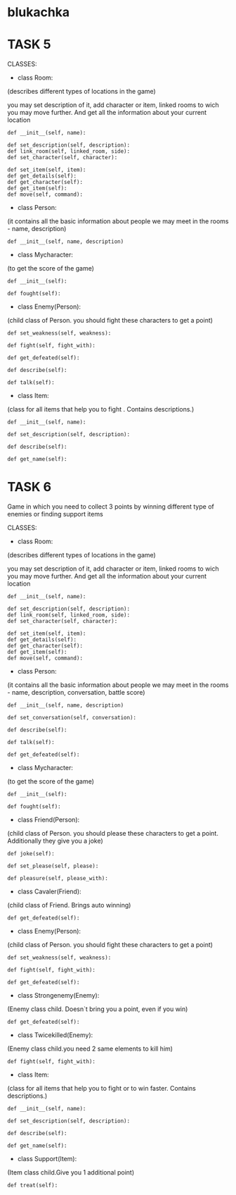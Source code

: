 # blukachka
# TASK 5
CLASSES:

- class Room: 

(describes different types of locations in the game)

you may set description of it, add character or item, linked rooms to wich you may move further. And get all the information about your current location

    def __init__(self, name):
    
    def set_description(self, description):
    def link_room(self, linked_room, side):
    def set_character(self, character):

    def set_item(self, item):
    def get_details(self):
    def get_character(self):
    def get_item(self):
    def move(self, command):
    
- class Person:

(it contains all the basic information about people we may meet in the rooms - name, description)

    def __init__(self, name, description)

- class Mycharacter: 

(to get the score of the game)
    
    def __init__(self):
    
    def fought(self):
    
- class Enemy(Person): 

(child class of Person. you should fight these characters to get a point)
    
    def set_weakness(self, weakness):
    
    def fight(self, fight_with):
    
    def get_defeated(self):
    
    def describe(self):
    
    def talk(self):
    
- class Item: 

(class for all items that help you to fight . Contains descriptions.)
    
    def __init__(self, name):
    
    def set_description(self, description):
        
    def describe(self):
    
    def get_name(self):

    

# TASK 6
Game in which you need to collect 3 points by winning different type of enemies or finding support items

CLASSES:

- class Room: 

(describes different types of locations in the game)

you may set description of it, add character or item, linked rooms to wich you may move further. And get all the information about your current location
    
  
    def __init__(self, name):
    
    def set_description(self, description):
    def link_room(self, linked_room, side):
    def set_character(self, character):

    def set_item(self, item):
    def get_details(self):
    def get_character(self):
    def get_item(self):
    def move(self, command):
        
                
- class Person:

(it contains all the basic information about people we may meet in the rooms - name, description, conversation, battle score)

    def __init__(self, name, description)

    def set_conversation(self, conversation):
    
    def describe(self):
    
    def talk(self):
    
    def get_defeated(self):
    
    

- class Mycharacter: 

(to get the score of the game)

    def __init__(self):
    
    def fought(self):
        
        

- class Friend(Person): 

(child class of Person. you should please these characters to get a point. Additionally they give you a joke)

    def joke(self):
        
    def set_please(self, please):
        
    def pleasure(self, please_with):
    
- class Cavaler(Friend): 

(child class of Friend. Brings auto winning)
    
    def get_defeated(self):
      
      
- class Enemy(Person): 

(child class of Person. you should fight these characters to get a point)
    
    def set_weakness(self, weakness):
    
    def fight(self, fight_with):
    
    def get_defeated(self):

- class Strongenemy(Enemy):

(Enemy class child. Doesn`t bring you a point, even if you win)
    
    def get_defeated(self):
       
- class Twicekilled(Enemy):

(Enemy class child.you need 2 same elements to kill him)
    
    def fight(self, fight_with):
        
        
- class Item: 

(class for all items that help you to fight or to win faster. Contains descriptions.)
    
    def __init__(self, name):
    
    def set_description(self, description):
        
    def describe(self):
    
    def get_name(self):
       
 - class Support(Item):
 
 (Item class child.Give you 1 additional point)
    
    def treat(self):
       
